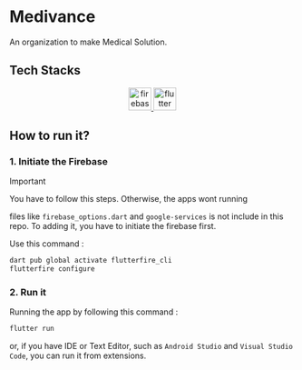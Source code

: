 # Medivance

An organization to make Medical Solution.


## Tech Stacks
<p align="center"><a href="https://firebase.google.com/" target="_blank" rel="noreferrer"> <img src="https://www.vectorlogo.zone/logos/firebase/firebase-icon.svg" alt="firebase" width="40" height="40"/> </a> <a href="https://flutter.dev" target="_blank" rel="noreferrer"> <img src="https://www.vectorlogo.zone/logos/flutterio/flutterio-icon.svg" alt="flutter" width="40" height="40"/> </a> </p>

## How to run it?

### 1. Initiate the Firebase

> [!IMPORTANT]
> You have to follow this steps. Otherwise, the apps wont running

files like `firebase_options.dart` and `google-services` is not include in this repo. To adding it, you have to initiate the firebase first.

Use this command : 
```bash
dart pub global activate flutterfire_cli
flutterfire configure
```

### 2. Run it

Running the app by following this command : 
```bash
flutter run
```

or, if you have IDE or Text Editor, such as `Android Studio` and `Visual Studio Code`, you can run it from extensions.